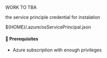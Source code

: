 WORK TO TBA

the service principle credential for instalation

${HOME}/.azure/osServicePrincipal.json

#### 🔹 Prerequisites

- Azure subscription with enough privileges 
